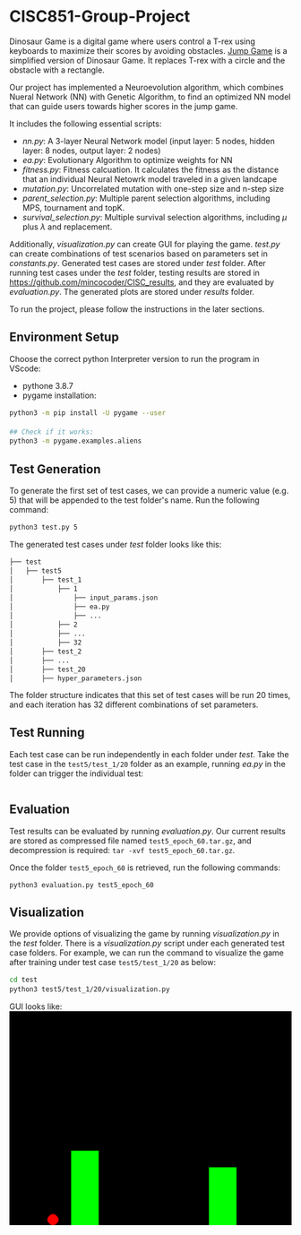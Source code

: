 # CISC851-Group-Project
Dinosaur Game is a digital game where users control a T-rex using keyboards to maximize their scores by avoiding obstacles.  [Jump Game](https://github.com/Suji04/jumpingameAI) is a simplified version of Dinosaur Game. It replaces T-rex with a circle and the obstacle with a rectangle. 

Our project has implemented a Neuroevolution algorithm, which combines Nueral Network (NN) with Genetic Algorithm, to find an optimized NN model that can guide users towards higher scores in the jump game.

It includes the following essential scripts:
 - *nn.py*: A 3-layer Neural Network model (input layer: 5 nodes, hidden layer: 8 nodes, output layer: 2 nodes)
 - *ea.py*: Evolutionary Algorithm to optimize weights for NN
 - *fitness.py*: Fitness calcuation. It calculates the fitness as the distance that an individual Neural Netowrk model traveled in a given landcape
 - *mutation.py*: Uncorrelated mutation with one-step size and n-step size
 - *parent_selection.py*: Multiple parent selection algorithms, including MPS, tournament and topK. 
 - *survival_selection.py*: Multiple survival selection algorithms, including $\mu$ plus $\lambda$ and replacement.

Additionally, *visualization.py* can create GUI for playing the game. *test.py* can create combinations of test scenarios based on parameters set in *constants.py*. Generated test cases are stored under *test* folder. After running test cases under the *test* folder, testing results are stored in https://github.com/mincocoder/CISC_results, and they are evaluated by *evaluation.py*. The generated plots are stored under *results* folder.

To run the project, please follow the instructions in the later sections.

## Environment Setup
Choose the correct python Interpreter version to run the program in VScode:
* pythone 3.8.7
* pygame installation:
```bash
python3 -m pip install -U pygame --user

## Check if it works:
python3 -m pygame.examples.aliens
```

## Test Generation 
To generate the first set of test cases, we can provide a numeric value \(e.g. 5\) that will be appended to the test folder's name. 
Run the following command:
```bash
python3 test.py 5
```
The generated test cases under *test* folder looks like this:
```
├── test
│   ├── test5
│       ├── test_1
│           ├── 1
│               ├── input_params.json
│               ├── ea.py
│               ├── ...
│           ├── 2
│           ├── ...
│           ├── 32
│       ├── test_2
│       ├── ...
│       ├── test_20
│       ├── hyper_parameters.json
```
The folder structure indicates that this set of test cases will be run 20 times, and each iteration has 32 different combinations of set parameters. 

## Test Running
Each test case can be run independently in each folder under *test*. Take the test case in the `test5/test_1/20` folder as an example, running *ea.py* in the folder can trigger the individual test:
```

```

## Evaluation
Test results can be evaluated by running *evaluation.py*. Our current results are stored as compressed file named `test5_epoch_60.tar.gz`, and decompression is required: `tar -xvf test5_epoch_60.tar.gz`.

Once the folder `test5_epoch_60` is retrieved, run the following commands: 
```
python3 evaluation.py test5_epoch_60
```

## Visualization
We provide options of visualizing the game by running *visualization.py* in the *test* folder. There is a *visualization.py* script under each generated test case folders. For example, we can run the command to visualize the game after training under test case `test5/test_1/20` as below:
```bash
cd test
python3 test5/test_1/20/visualization.py 
```
GUI looks like: ![GUI](./game.png)




